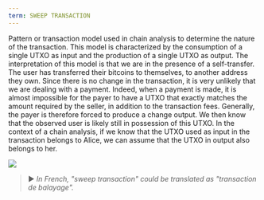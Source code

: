 ```yaml
---
term: SWEEP TRANSACTION
---
```


Pattern or transaction model used in chain analysis to determine the nature of the transaction. This model is characterized by the consumption of a single UTXO as input and the production of a single UTXO as output. The interpretation of this model is that we are in the presence of a self-transfer. The user has transferred their bitcoins to themselves, to another address they own. Since there is no change in the transaction, it is very unlikely that we are dealing with a payment. Indeed, when a payment is made, it is almost impossible for the payer to have a UTXO that exactly matches the amount required by the seller, in addition to the transaction fees. Generally, the payer is therefore forced to produce a change output. We then know that the observed user is likely still in possession of this UTXO. In the context of a chain analysis, if we know that the UTXO used as input in the transaction belongs to Alice, we can assume that the UTXO in output also belongs to her.

![](../../dictionnaire/assets/6.webp)

> ► *In French, "sweep transaction" could be translated as "transaction de balayage".*